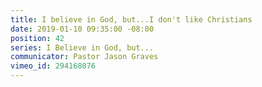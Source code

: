 ```yaml
---
title: I believe in God, but...I don't like Christians
date: 2019-01-10 09:35:00 -08:00
position: 42
series: I Believe in God, but...
communicator: Pastor Jason Graves
vimeo_id: 294168076
---
```


